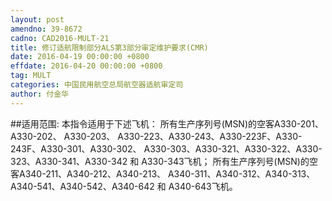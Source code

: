 ```yaml
---
layout: post
amendno: 39-8672
cadno: CAD2016-MULT-21
title: 修订适航限制部分ALS第3部分审定维护要求(CMR)
date: 2016-04-19 00:00:00 +0800
effdate: 2016-04-20 00:00:00 +0800
tag: MULT
categories: 中国民用航空总局航空器适航审定司
author: 付金华
---
```


##适用范围:
本指令适用于下述飞机：
所有生产序列号(MSN)的空客A330-201、A330-202、 A330-203、 A330-223、A330-243、A330-223F、A330-243F、A330-301、A330-302、 A330-303、A330-321、A330-322、A330-323、A330-341、A330-342 和 A330-343飞机；
所有生产序列号(MSN)的空客A340-211、A340-212、A340-213、 A340-311、A340-312、A340-313、A340-541、A340-542、A340-642 和 A340-643飞机。

